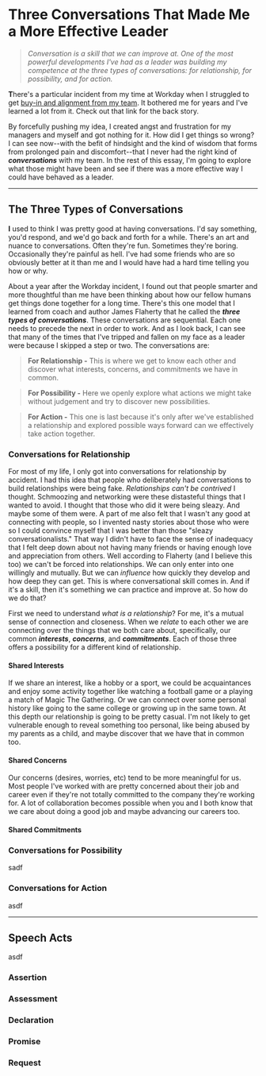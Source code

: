 # Three Conversations That Made Me a More Effective Leader

> _Conversation is a skill that we can improve at. One of the most powerful developments I've had as a leader was building my competence at the three types of conversations: for relationship, for possibility, and for action._

<b>T</b>here's a particular incident from my time at Workday when I struggled to get [buy-in and alignment from my team](/alignment-and-buy-in). It bothered me for years and I've learned a lot from it. Check out that link for the back story.

By forcefully pushing my idea, I created angst and frustration for my managers and myself and got nothing for it. How did I get things so wrong? I can see now--with the befit of hindsight and the kind of wisdom that forms from prolonged pain and discomfort--that I never had the right kind of _**conversations**_ with my team. In the rest of this essay, I'm going to explore what those might have been and see if there was a more effective way I could have behaved as a leader.

---

## The Three Types of Conversations
<b>I</b> used to think I was pretty good at having conversations. I'd say something, you'd respond, and we'd go back and forth for a while. There's an art and nuance to conversations. Often they're fun. Sometimes they're boring. Occasionally they're painful as hell. I've had some friends who are so obviously better at it than me and I would have had a hard time telling you how or why.

About a year after the Workday incident, I found out that people smarter and more thoughtful than me have been thinking about how our fellow humans get things done together for a long time. There's this one model that I learned from coach and author James Flaherty that he called the _**three types of conversations**_. These conversations are sequential. Each one needs to precede the next in order to work. And as I look back, I can see that many of the times that I've tripped and fallen on my face as a leader were because I skipped a step or two. The conversations are:

> **For Relationship -** This is where we get to know each other and discover what interests, concerns, and commitments we have in common.

> **For Possibility -** Here we openly explore what actions we might take without judgement and try to discover new possibilities.

> **For Action -** This one is last because it's only after we've established a relationship and explored possible ways forward can we effectively take action together.

### Conversations for Relationship

For most of my life, I only got into conversations for relationship by accident. I had this idea that people who deliberately had conversations to build relationships were being fake. _Relationships can't be contrived_ I thought. Schmoozing and networking were these distasteful things that I wanted to avoid. I thought that those who did it were being sleazy. And maybe some of them were. A part of me also felt that I wasn't any good at connecting with people, so I invented nasty stories about those who were so I could convince myself that I was better than those "sleazy conversationalists." That way I didn't have to face the sense of inadequacy that I felt deep down about not having many friends or having enough love and appreciation from others. Well according to Flaherty (and I believe this too) we can't be forced into relationships. We can only enter into one willingly and mutually. But we can _influence_ how quickly they develop and how deep they can get. This is where conversational skill comes in. And if it's a skill, then it's something we can practice and improve at. So how do we do that?

First we need to understand _what is a relationship_? For me, it's a mutual sense of connection and closeness. When we _relate_ to each other we are connecting over the things that we both care about, specifically, our common _**interests**_, _**concerns**_, and _**commitments**_. Each of those three offers a possibility for a different kind of relationship.

#### Shared Interests
If we share an interest, like a hobby or a sport, we could be acquaintances and enjoy some activity together like watching a football game or a playing a match of Magic The Gathering. Or we can connect over some personal history like going to the same college or growing up in the same town. At this depth our relationship is going to be pretty casual. I'm not likely to get vulnerable enough to reveal something too personal, like being abused by my parents as a child, and maybe discover that we have that in common too.

#### Shared Concerns
Our concerns (desires, worries, etc) tend to be more meaningful for us. Most people I've worked with are pretty concerned about their job and career even if they're not totally committed to the company they're working for. A lot of collaboration becomes possible when you and I both know that we care about doing a good job and maybe advancing our careers too.

#### Shared Commitments



### Conversations for Possibility
sadf

### Conversations for Action
asdf

---

## Speech Acts
asdf

### Assertion
### Assessment
### Declaration
### Promise
### Request